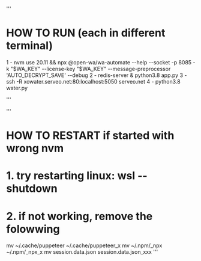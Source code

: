 '''
# HOW TO RUN (each in different terminal)

1 - nvm use 20.11 && npx @open-wa/wa-automate --help --socket -p 8085 -k "$WA_KEY" --license-key "$WA_KEY" --message-preprocessor 'AUTO_DECRYPT_SAVE' --debug 
2 - redis-server & python3.8 app.py
3 - ssh -R xowater.serveo.net:80:localhost:5050 serveo.net
4 - python3.8 water.py

'''

'''
# HOW TO RESTART if started with wrong nvm 
# 1. try restarting linux: wsl --shutdown
# 2. if not working, remove the folowwing
mv ~/.cache/puppeteer ~/.cache/puppeteer_x
mv ~/.npm/_npx ~/.npm/_npx_x
mv session.data.json session.data.json_xxx
'''